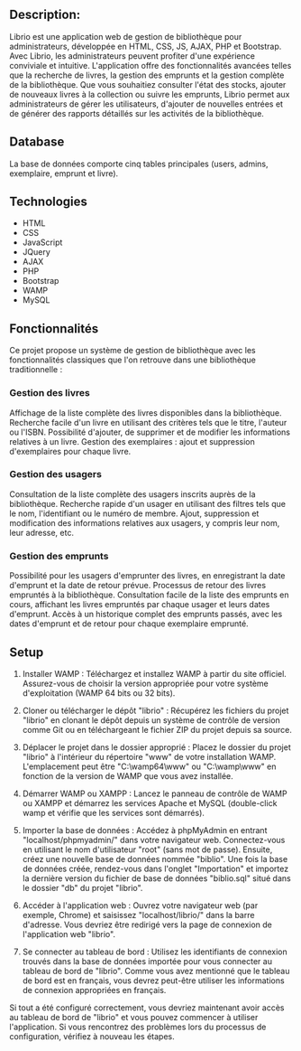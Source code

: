 ## Description:
Librio est une application web de gestion de bibliothèque pour administrateurs, développée en HTML, CSS, JS, AJAX, PHP et Bootstrap.
Avec Librio, les administrateurs peuvent profiter d'une expérience conviviale et intuitive. L'application offre des fonctionnalités avancées telles que la recherche de livres, la gestion des emprunts et la gestion complète de la bibliothèque. Que vous souhaitiez consulter l'état des stocks, ajouter de nouveaux livres à la collection ou suivre les emprunts, Librio permet aux administrateurs de gérer les utilisateurs, d'ajouter de nouvelles entrées et de générer des rapports détaillés sur les activités de la bibliothèque.

## Database
La base de données comporte cinq tables principales (users, admins, exemplaire, emprunt et livre).

## Technologies
* HTML
* CSS
* JavaScript
* JQuery
* AJAX
* PHP
* Bootstrap
* WAMP
* MySQL
## Fonctionnalités
Ce projet propose un système de gestion de bibliothèque avec les fonctionnalités classiques que l'on retrouve dans une bibliothèque traditionnelle :

### Gestion des livres
Affichage de la liste complète des livres disponibles dans la bibliothèque.
Recherche facile d'un livre en utilisant des critères tels que le titre, l'auteur ou l'ISBN.
Possibilité d'ajouter, de supprimer et de modifier les informations relatives à un livre.
Gestion des exemplaires : ajout et suppression d'exemplaires pour chaque livre.

### Gestion des usagers
Consultation de la liste complète des usagers inscrits auprès de la bibliothèque.
Recherche rapide d'un usager en utilisant des filtres tels que le nom, l'identifiant ou le numéro de membre.
Ajout, suppression et modification des informations relatives aux usagers, y compris leur nom, leur adresse, etc.

### Gestion des emprunts
Possibilité pour les usagers d'emprunter des livres, en enregistrant la date d'emprunt et la date de retour prévue.
Processus de retour des livres empruntés à la bibliothèque.
Consultation facile de la liste des emprunts en cours, affichant les livres empruntés par chaque usager et leurs dates d'emprunt.
Accès à un historique complet des emprunts passés, avec les dates d'emprunt et de retour pour chaque exemplaire emprunté.

## Setup
1. Installer WAMP :
   Téléchargez et installez WAMP à partir du site officiel. Assurez-vous de choisir la version appropriée pour votre système d'exploitation (WAMP 64 bits ou 32 bits).

2. Cloner ou télécharger le dépôt "librio" :
   Récupérez les fichiers du projet "librio" en clonant le dépôt depuis un système de contrôle de version comme Git ou en téléchargeant le fichier ZIP du projet depuis sa source.

3. Déplacer le projet dans le dossier approprié :
   Placez le dossier du projet "librio" à l'intérieur du répertoire "www" de votre installation WAMP. L'emplacement peut être "C:\wamp64\www\" ou "C:\wamp\www\" en fonction de la version de WAMP que vous avez installée.

4. Démarrer WAMP ou XAMPP :
   Lancez le panneau de contrôle de WAMP ou XAMPP et démarrez les services Apache et MySQL (double-click wamp et vérifie que les services sont démarrés).

5. Importer la base de données :
   Accédez à phpMyAdmin en entrant "localhost/phpmyadmin/" dans votre navigateur web. Connectez-vous en utilisant le nom d'utilisateur "root" (sans mot de passe). Ensuite, créez une nouvelle base de données nommée "biblio". Une fois la base de données créée, rendez-vous dans l'onglet "Importation" et importez la dernière version du fichier de base de données "biblio.sql" situé dans le dossier "db" du projet "librio".

6. Accéder à l'application web :
   Ouvrez votre navigateur web (par exemple, Chrome) et saisissez "localhost/librio/" dans la barre d'adresse. Vous devriez être redirigé vers la page de connexion de l'application web "librio".

7. Se connecter au tableau de bord :
   Utilisez les identifiants de connexion trouvés dans la base de données importée pour vous connecter au tableau de bord de "librio". Comme vous avez mentionné que le tableau de bord est en français, vous devrez peut-être utiliser les informations de connexion appropriées en français.

Si tout a été configuré correctement, vous devriez maintenant avoir accès au tableau de bord de "librio" et vous pouvez commencer à utiliser l'application. Si vous rencontrez des problèmes lors du processus de configuration, vérifiez à nouveau les étapes.
